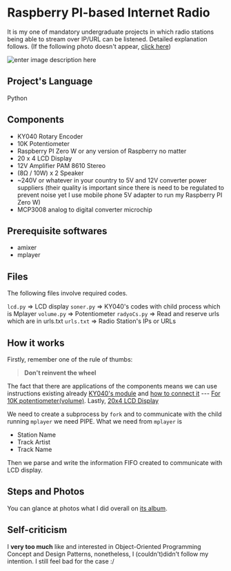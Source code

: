 # Raspberry PI-based Internet Radio

It is my one of mandatory undergraduate projects in which radio stations being able to stream over IP/URL can be listened. Detailed explanation follows. (If the following photo doesn't appear, [click here](https://photos.app.goo.gl/QeWyVxJw9yiyN9DW6))

![enter image description here](https://lh3.googleusercontent.com/p1l_oPajLNE1K4OeajQv6zvVBBHi1jDBZA_FtwvAwANzyz_qBXgeE0DxUEh-bZ3kw-cPVsLrEs2Zk7Y4WkE8guMTD-rRQMSMYoCeFUacUPl4fCaGlns3Wi0nuV9szN1dS8k8y2EleMuik_vPtflsnh6yZTRa67lxVZexmZqhkiAWxKzHpnhKmIS4fHJ_6oYEzPmvI0bE3oUiLGTcJePJhAf04VISV26Aq7JHo7PHDFm6e6-A5FouPfljmIi8-dfNtYlhaX3041OZPdIaQuFjFrazxeQ7UNslXbcSPYamxR-Tl88R9yl82EyjyVIukDGbu-LlZQ82X1SoUzAJrPU7NDUnA05eZxUKGjovT8b7KTK71BqdO4_rOABQ_AYY1vfPjMUtI7_LbexDVT3jfdmpPd0p4zlQeNSTijP8dr7DZJiMpN_CvQYa3SwaQHpjAq7CP35blqmLtKAbVe9guo9qZU58CNbk_ix1Tsx5qe2plcOtdOg1KJRTSqyhqhU6uMVfs3oHLUphuZAJAKNE22TqpgrkegIuxtSY1uE-67lrjpymMWR8K_3Z619VaafwDJLrVMpHM0WElkiVQZcwxN2-js7t9nqqxGoikvLrW3AEKYnuinXUsZFpAiRmwtNfzwL13rpReNAeQPyB8TQcyFua828=w2744-h1502-no)

## Project's Language

Python


## Components

 - KY040 Rotary Encoder
 - 10K Potentiometer
 - Raspberry PI Zero W or any version of Raspberry no matter
 - 20 x 4 LCD Display
 - 12V Amplifier PAM 8610 Stereo
 - (8Ω / 10W) x 2 Speaker
 - ~240V or whatever in your country to 5V and 12V converter power suppliers (their quality is important since there is need to be regulated to prevent noise yet I use mobile phone 5V adapter to run my Raspberry PI Zero W)
 - MCP3008 analog to digital converter microchip

## Prerequisite softwares

 - amixer
 - mplayer

## Files

The following files involve required codes.

`lcd.py`   ⇒ LCD display
`soner.py` ⇒ KY040's codes with child process which is Mplayer
`volume.py` ⇒ Potentiometer
`radyoCs.py` ⇒ Read and reserve urls which are in urls.txt
`urls.txt` ⇒ Radio Station's IPs or URLs
<!---   `   -->

## How it works

Firstly, remember one of the rule of thumbs:
> **Don't reinvent the wheel**

The fact that there are applications of the components means we can use instructions existing already [KY040's module](https://github.com/martinohanlon/KY040) and [ how to connect it](http://codelectron.com/rotary-encoder-with-raspberry-pi/) --- [For 10K potentiometer(volume)](https://learn.adafruit.com/reading-a-analog-in-and-controlling-audio-volume-with-the-raspberry-pi/overview). Lastly, [20x4 LCD Display](https://www.raspberrypi-spy.co.uk/2012/08/20x4-lcd-module-control-using-python/)

We need to create a subprocess by `fork` and to communicate with the child running `mplayer` we need PIPE. What we need from `mplayer` is

 - Station Name
 - Track Artist
 - Track Name
 
 Then we parse and write the information FIFO created to communicate with LCD display. 

## Steps and Photos

You can glance at photos what I did overall on [its album](https://photos.app.goo.gl/JMBCkShdmKQEzthB7).

## Self-criticism

I **very too much** like and interested in Object-Oriented Programming Concept and Design Patterns, nonetheless, I (couldn't)didn't follow my intention. I still feel bad for the case :/
